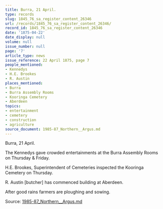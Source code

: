 ```yaml
---
title: Burra, 21 April.
type: records
slug: 1845_76_sa_register_content_26346
url: /records/1845_76_sa_register_content_26346/
record_id: 1845_76_sa_register_content_26346
date: '1875-04-22'
date_display: null
volume: null
issue_number: null
page: '7'
article_type: news
issue_reference: 22 April 1875, page 7
people_mentioned:
- Kennedys
- H.E. Brookes
- R. Austin
places_mentioned:
- Burra
- Burra Assembly Rooms
- Kooringa Cemetery
- Aberdeen
topics:
- entertainment
- cemetery
- construction
- agriculture
source_document: 1985-87_Northern__Argus.md
---
```


Burra, 21 April.

The Kennedys gave crowded entertainments at the Burra Assembly Rooms on Thursday & Friday.

H.E. Brookes, Superintendent of Cemeteries inspected the Kooringa Cemetery on Thursday.

R. Austin [butcher] has commenced building at Aberdeen.

After good rains farmers are ploughing and sowing.

Source: [1985-87_Northern__Argus.md](/downloads/markdown/1985-87_Northern__Argus.md)
